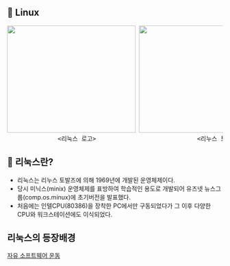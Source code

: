## 📄 Linux

<PRE><img src="https://user-images.githubusercontent.com/114068529/199656650-d9237a1f-e647-4b3f-9f88-20ebee11cabb.jpg"
     width=300 height=250> <img src="https://user-images.githubusercontent.com/101091207/199862624-a55170d9-7f5f-44d7-9572-6e23bc7fd385.jpg" width=300 height=250> <img src="https://user-images.githubusercontent.com/101091207/199862375-da0478da-9573-4c36-bd9e-9af1d6c711c4.jpg" width=300 height=250>
              <리눅스 로고>                            <리누스 토발즈>                           <미닉스 로고> </PRE>
     
## 📗 리눅스란?
- 리눅스는 리누스 토발즈에 의해 1969년에 개발된 운영체제이다.
- 당시 미닉스(minix) 운영체제를 표방하여 학습적인 용도로 개발되어 유즈넷 뉴스그룹(comp.os.minux)에 초기버전을 발표했다. 
- 처음에는 인텔CPU(80386)을 장착한 PC에서만 구동되었다가 그 이후 다양한 CPU와 워크스테이션에도 이식되었다.

## 리눅스의 등장배경
[자유 소프트웨어 운동](https://github.com/amlslt/oss_report/blob/main/oss%20history.md)
